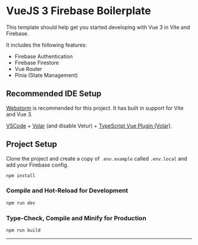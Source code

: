 # VueJS 3 Firebase Boilerplate

This template should help get you started developing with Vue 3 in Vite and Firebase. 

It includes the following features:
- Firebase Authentication
- Firebase Firestore
- Vue Router
- Pinia (State Management)


## Recommended IDE Setup

[Webstorm](https://www.jetbrains.com/webstorm/) is recommended for this project. It has built in support for Vite and Vue 3.

[VSCode](https://code.visualstudio.com/) + [Volar](https://marketplace.visualstudio.com/items?itemName=Vue.volar) (and disable Vetur) + [TypeScript Vue Plugin (Volar)](https://marketplace.visualstudio.com/items?itemName=Vue.vscode-typescript-vue-plugin).

## Project Setup

Clone the project and create a copy of `.env.example` called `.env.local` and add your Firebase config.


```sh
npm install
```

### Compile and Hot-Reload for Development

```sh
npm run dev
```

### Type-Check, Compile and Minify for Production

```sh
npm run build
```

<hr />





